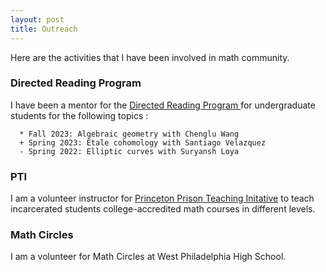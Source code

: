 ```yaml
---
layout: post
title: Outreach
---
```

<p style="text-align: left">
Here are the activities that I have been involved in math community.
</p>

### Directed Reading Program

I have been a mentor for the <a href = "https://web.sas.upenn.edu/math-drp/"> Directed Reading Program </a> for undergraduate students for the following topics :

      * Fall 2023: Algebraic geometry with Chenglu Wang 
      + Spring 2023: Étale cohomology with Santiago Velazquez 
      - Spring 2022: Elliptic curves with Suryansh Loya 

### PTI
I am a volunteer instructor for <a href = "https://dof.princeton.edu/faculty-retiree-handbook/teaching-opportunities/prison-teaching-initiative">Princeton Prison Teaching Initative</a> to teach incarcerated students college-accredited math courses in different levels.  


### Math Circles

I am a volunteer for Math Circles at West Philadelphia High School.






